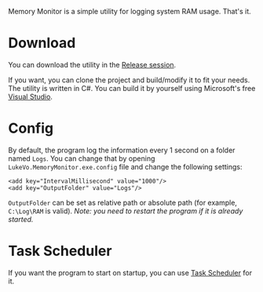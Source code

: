 Memory Monitor is a simple utility for logging system RAM usage. That's it.

# Download
You can download the utility in the [Release session](https://github.com/datvm/LukeVo.MemoryMonitor/releases).

If you want, you can clone the project and build/modify it to fit your needs. The utility is written in C#. You can build it by yourself using Microsoft's free [Visual Studio](https://visualstudio.microsoft.com/downloads/).

# Config
By default, the program log the information every 1 second on a folder named `Logs`. You can change that by opening `LukeVo.MemoryMonitor.exe.config` file and change the following settings:

    <add key="IntervalMillisecond" value="1000"/>
    <add key="OutputFolder" value="Logs"/>
    
`OutputFolder` can be set as relative path or absolute path (for example, `C:\Log\RAM` is valid).
*Note: you need to restart the program if it is already started.*

# Task Scheduler

If you want the program to start on startup, you can use [Task Scheduler](https://docs.microsoft.com/en-us/windows/desktop/taskschd/about-the-task-scheduler) for it.